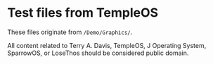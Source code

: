 # Test files from TempleOS
These files originate from `/Demo/Graphics/`.

All content related to Terry A. Davis, TempleOS, J Operating System, SparrowOS, or LoseThos should be considered public domain.